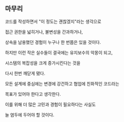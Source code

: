 ## 마무리

코드를 작성하면서 "이 정도는 괜찮겠지"라는 생각으로

접근 권한을 넓히거나, 불변성을 간과하거나,

상속을 남용했던 경험이 누구나 한 번쯤은 있을 것이다.

하지만 이런 작은 실수들이 결국에는 유지보수의 악몽이 되고,

시스템의 복잡성을 크게 증가시킨다는 것을

다시 한번 깨닫게 됐다.

모든 설계에 중심에는 변경에 강건하고 협업에 친화적인 코드라는

목표가 있어야 한다고 생각한다.

이를 위해 더 많은 고민과 경험이 필요하다는 사실도

늘 염두에 두어야 할 것이다.